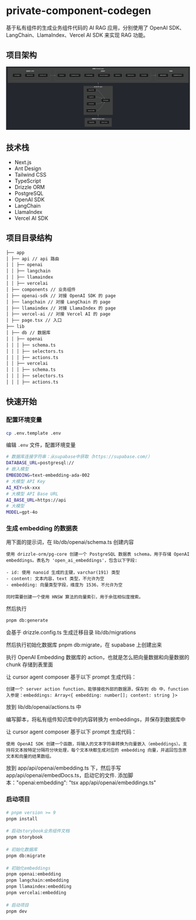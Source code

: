 # private-component-codegen

基于私有组件的生成业务组件代码的 AI RAG 应用，分别使用了 OpenAI SDK、LangChain、LlamaIndex、Vercel AI SDK 来实现 RAG 功能。

## 项目架构

![项目技术架构](./public/atg.png)

## 技术栈

- Next.js
- Ant Design
- Tailwind CSS
- TypeScript
- Drizzle ORM
- PostgreSQL
- OpenAI SDK
- LangChain
- LlamaIndex
- Vercel AI SDK

## 项目目录结构

```bash
├── app
│ ├── api // api 路由
│ │ ├── openai
│ │ ├── langchain
│ │ ├── llamaindex
│ │ ├── vercelai
│ ├── components // 业务组件
│ ├── openai-sdk // 对接 OpenAI SDK 的 page
│ ├── langchain // 对接 LangChain 的 page
│ ├── llamaindex // 对接 LlamaIndex 的 page
│ ├── vercel-ai // 对接 Vercel AI 的 page
│ ├── page.tsx // 入口
├── lib
│ ├── db // 数据库
│ │ ├── openai
│ │ │ ├── schema.ts
│ │ │ ├── selectors.ts
│ │ │ ├── actions.ts
│ │ ├── vercelai
│ │ │ ├── schema.ts
│ │ │ ├── selectors.ts
│ │ │ ├── actions.ts
```

## 快速开始

### 配置环境变量

```bash
cp .env.template .env
```

编辑 `.env` 文件，配置环境变量

```bash
# 数据库连接字符串：从supabase中获取（https://supabase.com/）
DATABASE_URL=postgresql://
# 嵌入模型
EMBEDDING=text-embedding-ada-002
# 大模型 API Key
AI_KEY=sk-xxx
# 大模型 API Base URL
AI_BASE_URL=https://api
# 大模型
MODEL=gpt-4o
```

### 生成 embedding 的数据表

用下面的提示词，在 lib/db/openai/schema.ts 创建内容

```
使用 drizzle-orm/pg-core 创建一个 PostgreSQL 数据表 schema，用于存储 OpenAI embeddings。表名为 'open_ai_embeddings'，包含以下字段:

- id: 使用 nanoid 生成的主键，varchar(191) 类型
- content: 文本内容，text 类型，不允许为空
- embedding: 向量类型字段，维度为 1536，不允许为空

同时需要创建一个使用 HNSW 算法的向量索引，用于余弦相似度搜索。
```

然后执行

```bash
pnpm db:generate
```

会基于 drizzle.config.ts 生成迁移目录 lib/db/migrations

然后执行初始化数据库
pnpm db:migrate，在 supabase 上创建出来

执行 OpenAI Embedding 数据库的 action，也就是怎么把向量数据和向量数据的 chunk 存储到表里面

让 cursor agent composer 基于以下 prompt 生成代码：

```
创建一个 server action function，能够接收外部的数据源，保存到 db 中，function 入参是：embeddings: Array<{ embedding: number[]; content: string }>
```

放到 lib/db/openai/actions.ts 中

编写脚本，将私有组件知识库中的内容转换为 embeddings，并保存到数据库中

让 cursor agent composer 基于以下 prompt 生成代码：

```
使用 OpenAI SDK 创建一个函数，将输入的文本字符串转换为向量嵌入（embeddings）。支持将文本按特定分隔符分块处理，每个文本块都生成对应的 embedding 向量，并返回包含原文本和向量的结果数组。
```

放到 app/api/openai/embedding.ts 下，然后手写 app/api/openai/embedDocs.ts，启动它的文件.
添加脚本："openai:embedding": "tsx app/api/openai/embeddings.ts"

### 启动项目

```bash
# pnpm version >= 9
pnpm install

# 启动storybook业务组件文档
pnpm storybook

# 初始化数据库
pnpm db:migrate

# 初始化embeddings
pnpm openai:embedding
pnpm langchain:embedding
pnpm llamaindex:embedding
pnpm vercelai:embedding

# 启动项目
pnpm dev
```
